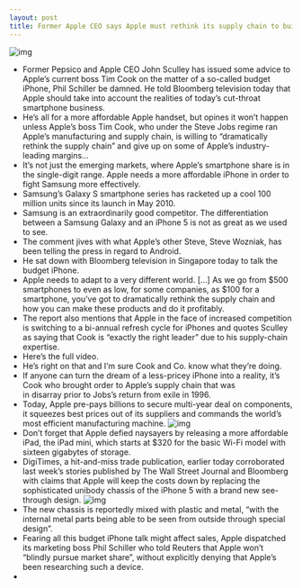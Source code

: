 ```yaml
---
layout: post
title: Former Apple CEO says Apple must rethink its supply chain to build less-pricey iPhone
---
```

![img](http://media.idownloadblog.com/wp-content/uploads/2013/01/Steve-Jobs-and-John-Sculley-pose-with-Macintosh.jpg)
* Former Pepsico and Apple CEO John Sculley has issued some advice to Apple’s current boss Tim Cook on the matter of a so-called budget iPhone, Phil Schiller be damned. He told Bloomberg television today that Apple should take into account the realities of today’s cut-throat smartphone business.
* He’s all for a more affordable Apple handset, but opines it won’t happen unless Apple’s boss Tim Cook, who under the Steve Jobs regime ran Apple’s manufacturing and supply chain, is willing to “dramatically rethink the supply chain” and give up on some of Apple’s industry-leading margins…
* It’s not just the emerging markets, where Apple’s smartphone share is in the single-digit range. Apple needs a more affordable iPhone in order to fight Samsung more effectively.
* Samsung’s Galaxy S smartphone series has racketed up a cool 100 million units since its launch in May 2010.
* Samsung is an extraordinarily good competitor. The differentiation between a Samsung Galaxy and an iPhone 5 is not as great as we used to see.
* The comment jives with what Apple’s other Steve, Steve Wozniak, has been telling the press in regard to Android.
* He sat down with Bloomberg television in Singapore today to talk the budget iPhone.
* Apple needs to adapt to a very different world. […] As we go from $500 smartphones to even as low, for some companies, as $100 for a smartphone, you’ve got to dramatically rethink the supply chain and how you can make these products and do it profitably.
* The report also mentions that Apple in the face of increased competition is switching to a bi-annual refresh cycle for iPhones and quotes Sculley as saying that Cook is “exactly the right leader” due to his supply-chain expertise.
* Here’s the full video.
* He’s right on that and I’m sure Cook and Co. know what they’re doing.
* If anyone can turn the dream of a less-pricey iPhone into a reality, it’s Cook who brought order to Apple’s supply chain that was in disarray prior to Jobs’s return from exile in 1996.
* Today, Apple pre-pays billions to secure multi-year deal on components, it squeezes best prices out of its suppliers and commands the world’s most efficient manufacturing machine.
![img](http://media.idownloadblog.com/wp-content/uploads/2013/01/iPhone6-004.jpg)
* Don’t forget that Apple defied naysayers by releasing a more affordable iPad, the iPad mini, which starts at $320 for the basic Wi-Fi model with sixteen gigabytes of storage.
* DigiTimes, a hit-and-miss trade publication, earlier today corroborated last week’s stories published by The Wall Street Journal and Bloomberg with claims that Apple will keep the costs down by replacing the sophisticated unibody chassis of the iPhone 5 with a brand new see-through design.
![img](http://media.idownloadblog.com/wp-content/uploads/2013/01/3gs-up-close.jpg)
* The new chassis is reportedly mixed with plastic and metal, “with the internal metal parts being able to be seen from outside through special design”.
* Fearing all this budget iPhone talk might affect sales, Apple dispatched its marketing boss Phil Schiller who told Reuters that Apple won’t “blindly pursue market share”, without explicitly denying that Apple’s been researching such a device.
*  


